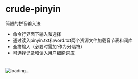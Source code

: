# crude-pinyin
简陋的拼音输入法
- 命令行界面下输入和选择
- 通过读入pinyin.txt和word.txt两个资源文件加载音节表和词库
- 全拼输入（必要时需加'作为分隔符）
- 可选择记录和读入用户细胞词库
#
![loading...](https://github.com/ilan-NJU/crude-pinyin/blob/master/%E4%BD%BF%E7%94%A8%E7%A4%BA%E4%BE%8B.png)
